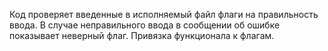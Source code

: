 Код проверяет введенные в исполняемый файл флаги на правильность ввода.
В случае неправильного ввода в сообщении об ошибке показывает неверный флаг.
Привязка функционала к флагам.

